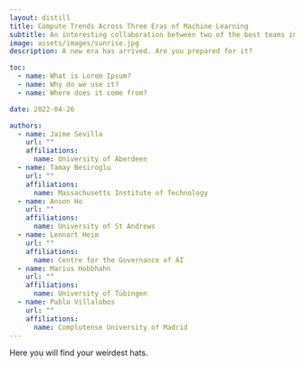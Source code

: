 ```yaml
---
layout: distill
title: Compute Trends Across Three Eras of Machine Learning
subtitle: An interesting collaboration between two of the best teams in the world
image: assets/images/sunrise.jpg
description: A new era has arrived. Are you prepared for it?

toc:
  - name: What is Lorem Ipsum?
  - name: Why do we use it?
  - name: Where does it come from?

date: 2022-04-26

authors:
  - name: Jaime Sevilla
    url: ""
    affiliations:
      name: University of Aberdeen
  - name: Tamay Besiroglu
    url: ""
    affiliations:
      name: Massachusetts Institute of Technology
  - name: Anson Ho
    url: ""
    affiliations:
      name: University of St Andrews
  - name: Lennart Heim
    url: ""
    affiliations:
      name: Centre for the Governance of AI
  - name: Marius Hobbhahn
    url: ""
    affiliations:
      name: University of Tübingen
  - name: Pablo Villalobos
    url: ""
    affiliations:
      name: Complutense University of Madrid
---
```

Here you will find your weirdest hats.
